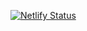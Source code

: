 [![Netlify Status](https://api.netlify.com/api/v1/badges/a8b5df61-7164-438b-a5db-8971a3d77b7f/deploy-status)](https://eager-saha-e22cc4.netlify.app)
